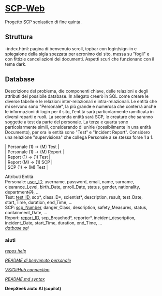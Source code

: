 # [SCP-Web](https://github.com/DecreasingDenis/SCP-Web)

Progetto SCP scolastico di fine quinta.

## Struttura

-index.html: pagina di benvenuto scroll, topbar con login/sign-in e spiegaione della sigla spezzata per acronimo del sito, messa su "fogli" e con fittizie cancellazioni dei documenti. Aspetti scuri che funzionano con il tema dark.


## Database

Descrizione del problema, die componenti chiave, delle relazioni e degli attributi del possibile database. In allegato creerò in SQL come creare le diverse tabelle e le relazioni inter-relazionali e intra-relazionali.
Le entità che mi servono sono "Personale", la più grande e numerosa che conterrà anche le informazioni di login per il sito, l'entità sarà particolarmente ramificata in diversi reparti e ruoli. La seconda entità sarà SCP, le creature che saranno soggette a test da parte del personale. La terza e quarta sono particolarmente simili, considerando di unirle (possibilmente in una entità Documento), per ora le entità sono "Test" e "Incident Report". 
Considero una relazione "supervisiona" che collega Personale a se stessa forse 1 a 1.

| Personale (1) → (M) Test   |<br>
| Personale (1) → (M) Report |<br>
| Report (1) → (1) Test      |<br>
| Report (M) → (1) SCP       |<br>
| SCP (1) → (M) Test         |


Attributi Entità<br>
Personale: <ins>user_ID</ins>, username, password, email, name, surname, clearance_Level, birth_Date, enroll_Date, status, gender, nationality, department~~(?)~~, ...<br>
Test: <ins>test_ID</ins>, scp*, class_D*, scientist*, description, result, test_Date, start_Time, duration, end_Time, ...<br>
SCP: <ins>scp_Number</ins>, danger_Class, description, safety_Measures, status, containment_Date, ...<br>
Report: <ins>report_ID</ins>, scp_Breached*, reporter*, incident_description, incident_Date, start_Time, duration, end_Time, ...<br>
[*datbase.sql*](https://github.com/DecreasingDenis/SCP-Web/blob/main/scpDatabase.sql)

### aiuti

[*repos help*](https://docs.github.com/en/repositories/creating-and-managing-repositories/about-repositories)

[*README di benvenuto personale*](https://github.com/DecreasingDenis/SCP-Web/edit/main/README.md)

[*VS/GitHub connection*](https://code.visualstudio.com/docs/sourcecontrol/github)

[*README.md syntax*](https://docs.github.com/en/get-started/writing-on-github/getting-started-with-writing-and-formatting-on-github/basic-writing-and-formatting-syntax)

__DeepSeek aiuto AI (copilot)__
